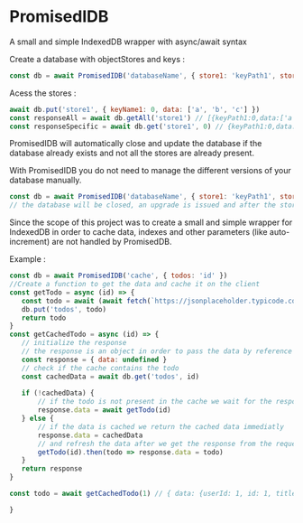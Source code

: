 # PromisedIDB
A small and simple IndexedDB wrapper with async/await syntax

Create a database with objectStores and keys :
```js
const db = await PromisedIDB('databaseName', { store1: 'keyPath1', store2: 'keyPath2' })
```
Acess the stores :
```js
await db.put('store1', { keyName1: 0, data: ['a', 'b', 'c'] })
const responseAll = await db.getAll('store1') // [{keyPath1:0,data:['a','b','c']}]
const responseSpecific = await db.get('store1', 0) // {keyPath1:0,data:['a','b','c']}
```
PromisedIDB will automatically close and update the database if the database already exists and not all the stores are already present.

With PromisedIDB you do not need to manage the different versions of your database manually. 
 ```js
const db = await PromisedIDB('databaseName', { store1: 'keyPath1', store2: 'keyPath2', newStore: 'newStoreKeyPath' })
 // the database will be closed, an upgrade is issued and after the stores are created the databse will be returned
 ```
 Since the scope of this project was to create a small and simple wrapper for IndexedDB in order to cache data, indexes and other parameters (like auto-increment) are not handled by PromisedDB.
 
 Example :
 ```js
const db = await PromisedIDB('cache', { todos: 'id' })
//Create a function to get the data and cache it on the client
const getTodo = async (id) => {
    const todo = await (await fetch(`https://jsonplaceholder.typicode.com/todos/${id}`)).json()
    db.put('todos', todo)
    return todo
}
const getCachedTodo = async (id) => {
    // initialize the response
    // the response is an object in order to pass the data by reference instead of by value
    const response = { data: undefined }
    // check if the cache contains the todo
    const cachedData = await db.get('todos', id)
    
    if (!cachedData) {
        // if the todo is not present in the cache we wait for the response
        response.data = await getTodo(id)
    } else {
        // if the data is cached we return the cached data immediatly   
        response.data = cachedData
        // and refresh the data after we get the response from the request
        getTodo(id).then(todo => response.data = todo)
    }
    return response
}

const todo = await getCachedTodo(1) // { data: {userId: 1, id: 1, title: 'delectus aut autem', completed: false} }

 }
 ```
